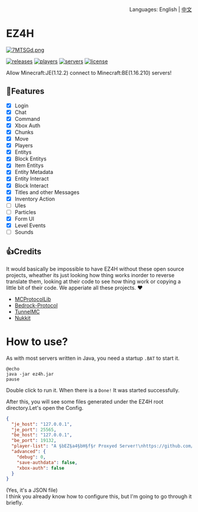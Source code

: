 <div align="right">
  Languages:
  English
  <a>| </a><a title="中文" href="/README_CN.md">中文</a>
</div>

# EZ4H

[![7MTSGd.png](https://s4.ax1x.com/2022/01/13/7MTSGd.png)](https://imgtu.com/i/7MTSGd)

[![releases](https://img.shields.io/github/v/release/FillAmeaPixelNetWork/EZ4H?display_name=tag&color=%231ab1ad)](https://github.com/FillAmeaPixelNetWork/EZ4H/releases)
[![players](https://img.shields.io/bstats/players/10109)](https://bstats.org/plugin/bukkit/EZ4H/10109)
[![servers](https://img.shields.io/bstats/servers/10109)](https://bstats.org/plugin/bukkit/EZ4H/10109)
[![license](https://img.shields.io/github/license/FillAmeaPixelNetWork/EZ4H)](https://github.com/FillAmeaPixelNetWork/EZ4H/blob/main/LICENSE)


Allow Minecraft:JE(1.12.2) connect to Minecraft:BE(1.16.210) servers!  

## 🎉Features
- [x] Login
- [x] Chat
- [x] Command
- [X] Xbox Auth
- [X] Chunks
- [X] Move
- [X] Players
- [X] Entitys
- [X] Block Entitys
- [X] Item Entitys
- [X] Entity Metadata
- [X] Entity Interact
- [X] Block Interact
- [X] Titles and other Messages
- [X] Inventory Action
- [ ] UIes
- [ ] Particles
- [x] Form UI
- [X] Level Events
- [ ] Sounds

## 👍Credits
It would basically be impossible to have EZ4H without these open source projects, wheather its just looking how thing works inorder to reverse translate them, looking at their code to see how thing work or copying a little bit of their code. We apperiate all these projects. ❤
- [MCProtocolLib](https://github.com/Steveice10/MCProtocolLib)
- [Bedrock-Protocol](https://github.com/CloudburstMC/Protocol)
- [TunnelMC](https://github.com/THEREALWWEFAN231/TunnelMC)
- [Nukkit](https://github.com/CloudburstMC/Nukkit/)

# How to use?
As with most servers written in Java, you need a startup `.BAT` to start it.  
~~~  
@echo  
java -jar ez4h.jar  
pause
~~~
Double click to run it. 
When there is a `Done!` It was started successfully. 

After this, you will see some files generated under the EZ4H root directory.Let's open the Config. 

~~~json
{
  "je_host": "127.0.0.1",
  "je_port": 25565,
  "be_host": "127.0.0.1",
  "be_port": 19132,
  "player-list": "A §bEZ§a4§bH§f§r Proxyed Server!\nhttps://github.com/MeditationDev/EZ4H",
  "advanced": {
    "debug": 0,
    "save-authdata": false,
    "xbox-auth": false
  }
}
~~~
(Yes, it's a JSON file)  
I think you already know how to configure this, but I'm going to go through it briefly.
